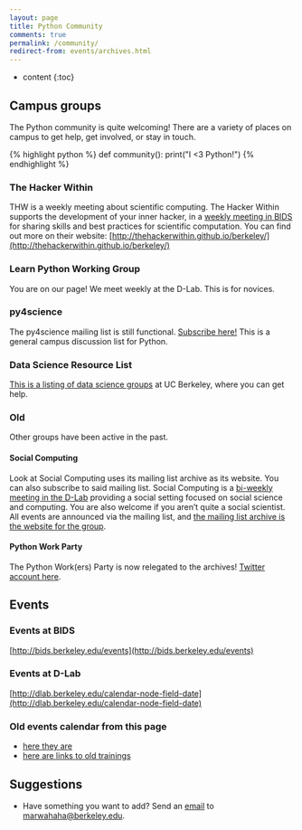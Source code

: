 ```yaml
---
layout: page
title: Python Community
comments: true
permalink: /community/
redirect-from: events/archives.html
---
```


* content
{:toc}

## Campus groups
The Python community is quite welcoming! There are a variety of places on campus to get help, get involved, or stay in touch.

{% highlight python %}
def community():
    print("I <3 Python!")
{% endhighlight %}

### The Hacker Within 
THW is a weekly meeting about scientific computing.
The Hacker Within supports the development of your inner hacker, in a [weekly meeting in BIDS](http://bids.berkeley.edu/about/directions-and-travel) for sharing skills and best practices for scientific computation. You can find out more on their website: [http://thehackerwithin.github.io/berkeley/](http://thehackerwithin.github.io/berkeley/)


### Learn Python Working Group
You are on our page! We meet weekly at the D-Lab. This is for novices.

### py4science
The py4science mailing list is still functional. [Subscribe here!](https://calmail.berkeley.edu/manage/list/listinfo/py4science@lists.berkeley.edu) This is a general campus discussion list for Python.

### Data Science Resource List
[This is a listing of data science groups](http://marwahaha.github.io/datamap/support) at UC Berkeley, where you can get help.

### Old 
Other groups have been active in the past. 

#### Social Computing
Look at Social Computing uses its mailing list archive as its website. You can also subscribe to said mailing list.
Social Computing is a [bi-weekly meeting in the D-Lab](http://dlab.berkeley.edu/contact-and-address) providing a social setting focused on social science and computing. You are also welcome if you aren’t quite a social scientist. All events are announced via the mailing list, and [the mailing list archive is the website for the group](https://www.mail-archive.com/socialcomputing@lists.berkeley.edu/).

#### Python Work Party
The Python Work(ers) Party is now relegated to the archives! [Twitter account here](https://twitter.com/PyWorkParty).

## Events

### Events at BIDS
[http://bids.berkeley.edu/events](http://bids.berkeley.edu/events)

### Events at D-Lab
[http://dlab.berkeley.edu/calendar-node-field-date](http://dlab.berkeley.edu/calendar-node-field-date)

### Old events calendar from this page
* [here they are](/learnpython/events/archive)
* [here are links to old trainings](/learnpython/trainings)

## Suggestions
* Have something you want to add? Send an [email](mailto:marwahaha@berkeley.edu) to marwahaha@berkeley.edu.


